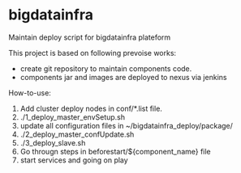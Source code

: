 # bigdatainfra
Maintain deploy script for bigdatainfra plateform

This project is based on following prevoise works:
- create git repository to maintain components code.
- components jar and images are deployed to nexus via jenkins

How-to-use:
1. Add cluster deploy nodes in conf/*.list file.
2. ./1_deploy_master_envSetup.sh
3.  update all configuration files in ~/bigdatainfra_deploy/package/
4. ./2_deploy_master_confUpdate.sh
5. ./3_deploy_slave.sh
6. Go througn steps in beforestart/${component_name} file
7. start services and going on play 

